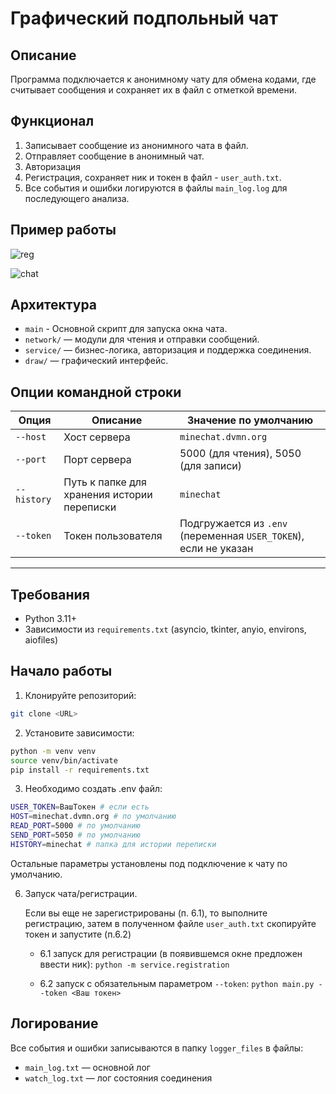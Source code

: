 # Графический подпольный чат

## Описание

Программа подключается к анонимному чату для обмена кодами, где считывает сообщения и сохраняет их в файл с отметкой времени. 


## Функционал
1. Записывает сообщение из анонимного чата в файл.
2. Отправляет сообщение в анонимный чат.
3. Авторизация
4. Регистрация, сохраняет ник и токен в файл - `user_auth.txt`.
5. Все события и ошибки логируются в файлы `main_log.log` для последующего анализа.

## Пример работы
![reg](https://github.com/user-attachments/assets/b73a5079-3f98-46ad-9664-3eb6aa4204fd)

![chat](https://github.com/user-attachments/assets/6c2a07f1-bbe3-4288-a2a3-98d4d3650a58)


## Архитектура
- `main` - Основной скрипт для запуска окна чата.
- `network/` — модули для чтения и отправки сообщений.
- `service/` — бизнес-логика, авторизация и поддержка соединения.
- `draw/` — графический интерфейс.


## Опции командной строки

| Опция          | Описание                                    | Значение по умолчанию      |
|----------------|---------------------------------------------|----------------------------|
| `--host`       | Хост сервера                               | `minechat.dvmn.org`       |
| `--port`       | Порт сервера                               | 5000 (для чтения), 5050 (для записи) |
| `--history`    | Путь к папке для хранения истории переписки | `minechat`                 |
| `--token`      | Токен пользователя                         | Подгружается из `.env` (переменная `USER_TOKEN`), если не указан |

---

## Требования

- Python 3.11+
- Зависимости из `requirements.txt` (asyncio, tkinter, anyio, environs, aiofiles)

## Начало работы

1. Клонируйте репозиторий:
```bash
git clone <URL>
```

2. Установите зависимости:
```bash
python -m venv venv
source venv/bin/activate
pip install -r requirements.txt
```

3. Необходимо создать .env файл:
```bash
USER_TOKEN=ВашТокен # если есть
HOST=minechat.dvmn.org # по умолчанию
READ_PORT=5000 # по умолчанию
SEND_PORT=5050 # по умолчанию
HISTORY=minechat # папка для истории переписки
```
Остальные параметры установлены под подключение к чату по умолчанию.



6. Запуск чата/регистрации.
    
    Если вы еще не зарегистрированы (п. 6.1), то выполните регистрацию, затем в полученном файле `user_auth.txt` скопируйте токен и запустите (п.6.2)
    
    - 6.1 запуск для регистрации (в появившемся окне предложен ввести ник): `python -m service.registration`

    - 6.2 запуск с обязательным параметром `--token`: `python main.py --token <Ваш токен>`

## Логирование

Все события и ошибки записываются в папку `logger_files` в файлы:

- `main_log.txt` — основной лог
- `watch_log.txt` — лог состояния соединения
